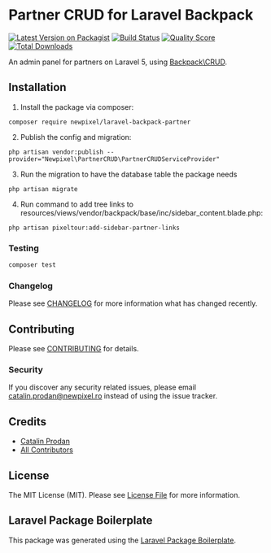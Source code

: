 # Partner CRUD for Laravel Backpack

[![Latest Version on Packagist](https://img.shields.io/packagist/v/newpixel/laravel-backpack-partner.svg?style=flat-square)](https://packagist.org/packages/newpixel/laravel-backpack-partner)
[![Build Status](https://img.shields.io/travis/newpixel/laravel-backpack-partner/master.svg?style=flat-square)](https://travis-ci.org/newpixel/laravel-backpack-partner)
[![Quality Score](https://img.shields.io/scrutinizer/g/newpixel/laravel-backpack-partner.svg?style=flat-square)](https://scrutinizer-ci.com/g/newpixel/laravel-backpack-partner)
[![Total Downloads](https://img.shields.io/packagist/dt/newpixel/laravel-backpack-partner.svg?style=flat-square)](https://packagist.org/packages/newpixel/laravel-backpack-partner)

An admin panel for partners on Laravel 5, using [Backpack\CRUD](https://github.com/Laravel-Backpack/crud).

## Installation

1) Install the package via composer:

```
composer require newpixel/laravel-backpack-partner
```

2) Publish the config and migration:

```
php artisan vendor:publish --provider="Newpixel\PartnerCRUD\PartnerCRUDServiceProvider"
```

3) Run the migration to have the database table the package needs

```
php artisan migrate
```

4) Run command to add tree links to resources/views/vendor/backpack/base/inc/sidebar_content.blade.php:

```
php artisan pixeltour:add-sidebar-partner-links
```

### Testing

``` bash
composer test
```

### Changelog

Please see [CHANGELOG](CHANGELOG.md) for more information what has changed recently.

## Contributing

Please see [CONTRIBUTING](CONTRIBUTING.md) for details.

### Security

If you discover any security related issues, please email catalin.prodan@newpixel.ro instead of using the issue tracker.

## Credits

- [Catalin Prodan](https://github.com/newpixel)
- [All Contributors](../../contributors)

## License

The MIT License (MIT). Please see [License File](LICENSE.md) for more information.

## Laravel Package Boilerplate

This package was generated using the [Laravel Package Boilerplate](https://laravelpackageboilerplate.com).
